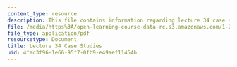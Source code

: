 ```yaml
---
content_type: resource
description: This file contains information regarding lecture 34 case studies.
file: /media/https%3A/open-learning-course-data-rc.s3.amazonaws.com/1-264j-database-internet-and-systems-integration-technologies-fall-2013/4fac3f961e6695f70fb9e49aef11454b_MIT1_264JF13_L34_case.pdf
file_type: application/pdf
resourcetype: Document
title: Lecture 34 Case Studies
uid: 4fac3f96-1e66-95f7-0fb9-e49aef11454b
---
```

